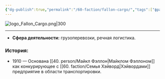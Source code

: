 ```yaml
---
{"dg-publish":true,"permalink":"/60-faction/fallon-cargo/","tags":["фракция/фирма"]}
---
```


![logo_Fallon_Cargo.png|300](/img/user/90.%20files/logo_Fallon_Cargo.png)

***
- **Сфера деятельности:** грузоперевозки, речная логистика.
### История: 
- 1910 — Основана [[40. person/Майкл Фэллон\|Майклом Фэллоном]] как конкурирующее с [[60. faction/Семья Хэйворд\|Хэйвордами]] предприятие в области транспортировки. 



